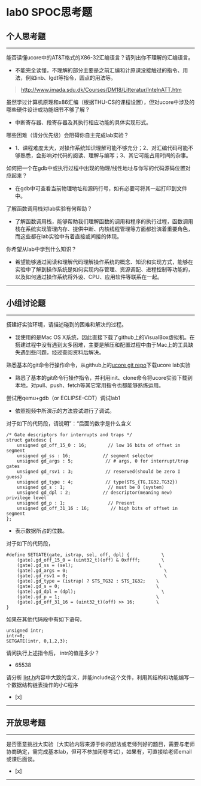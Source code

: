 # lab0 SPOC思考题

## 个人思考题

---

能否读懂ucore中的AT&T格式的X86-32汇编语言？请列出你不理解的汇编语言。
- 不能完全读懂，不理解的部分主要是之前汇编和计原课没接触过的指令、用法，例如inb、lgdt等指令，圆点的用法等。  

>  http://www.imada.sdu.dk/Courses/DM18/Litteratur/IntelnATT.htm

虽然学过计算机原理和x86汇编（根据THU-CS的课程设置），但对ucore中涉及的哪些硬件设计或功能细节不够了解？
- 中断寄存器、段寄存器及其执行相应功能的具体实现形式。

>   


哪些困难（请分优先级）会阻碍你自主完成lab实验？
- 1、课程难度太大，对操作系统知识理解可能不够充分；2、对汇编代码可能不够熟悉，会影响对代码的阅读、理解与编写；3、其它可能占用时间的杂事。

>   

如何把一个在gdb中或执行过程中出现的物理/线性地址与你写的代码源码位置对应起来？
- 在gdb中可查看当前物理地址和源码行号，如有必要可将其一起打印到文件中。  

>   

了解函数调用栈对lab实验有何帮助？
- 了解函数调用栈，能够帮助我们理解函数的调用和程序的执行过程，函数调用栈在系统实现管理内存、提供中断、内核线程管理等方面都扮演着重要角色，而这些都在lab实验中有着直接或间接的体现。

>   

你希望从lab中学到什么知识？
- 希望能够通过阅读和理解代码理解操作系统的概念、知识和实现方式，能够在实验中了解到操作系统是如何实现内存管理、资源调配、进程控制等功能的，以及如何通过操作系统将外设、CPU、应用软件等联系在一起。  

>   

---

## 小组讨论题

---

搭建好实验环境，请描述碰到的困难和解决的过程。
- 我使用的是Mac OS X系统，因此直接下载了github上的VisualBox虚拟机。在搭建过程中没有遇到太多困难，主要是解压和配置过程中由于Mac上的工具缺失遇到些问题，经过查阅资料后解决。  

> 

熟悉基本的git命令行操作命令，从github上的[ucore git repo](http://www.github.com/chyyuu/ucore_lab)下载ucore lab实验
- 熟悉了基本的git命令行操作指令，并利用init、clone命令将ucore实验下载到本地，对pull、push、fetch等其它常用指令也都能够熟练运用。  

> 

尝试用qemu+gdb（or ECLIPSE-CDT）调试lab1
- 依照视频中所演示的方法尝试进行了调试。 

> 

对于如下的代码段，请说明”：“后面的数字是什么含义
```
/* Gate descriptors for interrupts and traps */
struct gatedesc {
    unsigned gd_off_15_0 : 16;        // low 16 bits of offset in segment
    unsigned gd_ss : 16;            // segment selector
    unsigned gd_args : 5;            // # args, 0 for interrupt/trap gates
    unsigned gd_rsv1 : 3;            // reserved(should be zero I guess)
    unsigned gd_type : 4;            // type(STS_{TG,IG32,TG32})
    unsigned gd_s : 1;                // must be 0 (system)
    unsigned gd_dpl : 2;            // descriptor(meaning new) privilege level
    unsigned gd_p : 1;                // Present
    unsigned gd_off_31_16 : 16;        // high bits of offset in segment
};
```
- 表示数据所占的位数。  

> 

对于如下的代码段，
```
#define SETGATE(gate, istrap, sel, off, dpl) {            \
    (gate).gd_off_15_0 = (uint32_t)(off) & 0xffff;        \
    (gate).gd_ss = (sel);                                \
    (gate).gd_args = 0;                                    \
    (gate).gd_rsv1 = 0;                                    \
    (gate).gd_type = (istrap) ? STS_TG32 : STS_IG32;    \
    (gate).gd_s = 0;                                    \
    (gate).gd_dpl = (dpl);                                \
    (gate).gd_p = 1;                                    \
    (gate).gd_off_31_16 = (uint32_t)(off) >> 16;        \
}
```
如果在其他代码段中有如下语句，
```
unsigned intr;
intr=8;
SETGATE(intr, 0,1,2,3);
```
请问执行上述指令后， intr的值是多少？
- 65538  

> 

请分析 [list.h](https://github.com/chyyuu/ucore_lab/blob/master/labcodes/lab2/libs/list.h)内容中大致的含义，并能include这个文件，利用其结构和功能编写一个数据结构链表操作的小C程序
- [x]  

> 

---

## 开放思考题

---

是否愿意挑战大实验（大实验内容来源于你的想法或老师列好的题目，需要与老师协商确定，需完成基本lab，但可不参加闭卷考试），如果有，可直接给老师email或课后面谈。
- [x]  

>  

---
